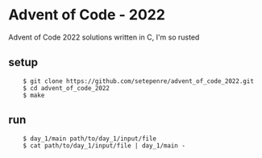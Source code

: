 # Advent of Code - 2022

Advent of Code 2022 solutions written in C, I'm so rusted

## setup

```console
    $ git clone https://github.com/setepenre/advent_of_code_2022.git
    $ cd advent_of_code_2022
    $ make
```

## run

```console
    $ day_1/main path/to/day_1/input/file
    $ cat path/to/day_1/input/file | day_1/main -
```

